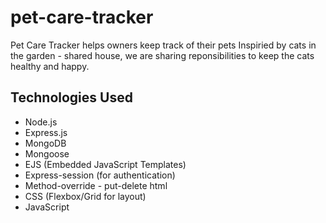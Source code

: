 # pet-care-tracker
Pet Care Tracker helps owners keep track of their pets
Inspiried by cats in the garden - shared house, we are sharing reponsibilities to keep the cats healthy and happy.

## Technologies Used

- Node.js
- Express.js
- MongoDB
- Mongoose
- EJS (Embedded JavaScript Templates)
- Express-session (for authentication)
- Method-override - put-delete html
- CSS (Flexbox/Grid for layout)
- JavaScript
